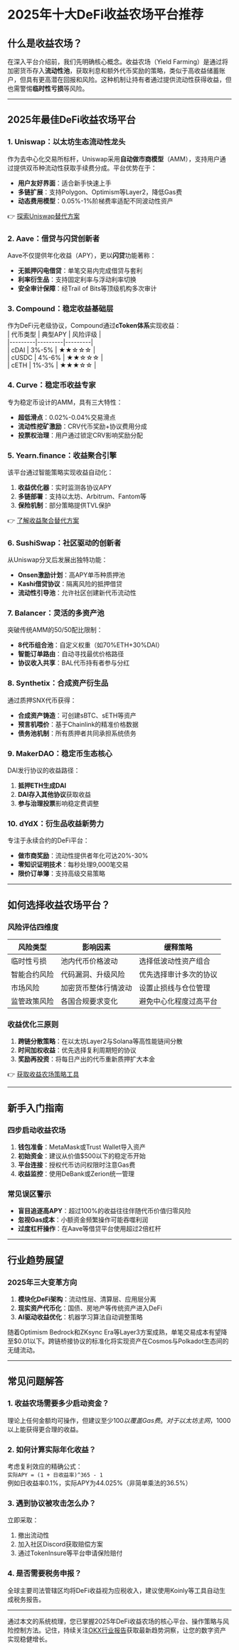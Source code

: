 # 2025年十大DeFi收益农场平台推荐

## 什么是收益农场？

在深入平台介绍前，我们先明确核心概念。收益农场（Yield Farming）是通过将加密货币存入**流动性池**，获取利息和额外代币奖励的策略，类似于高收益储蓄账户，但具有更高潜在回报和风险。这种机制让持有者通过提供流动性获得收益，但也需警惕**临时性亏损**等风险。

---

## 2025年最佳DeFi收益农场平台

### 1. Uniswap：以太坊生态流动性龙头  
作为去中心化交易所标杆，Uniswap采用**自动做市商模型**（AMM），支持用户通过提供双币种流动性获取手续费分成。平台优势在于：  
- **用户友好界面**：适合新手快速上手  
- **多链扩展**：支持Polygon、Optimism等Layer2，降低Gas费  
- **动态费用模型**：0.05%-1%阶梯费率适配不同波动性资产  

👉 [探索Uniswap替代方案](https://bit.ly/okx_welcome)  

### 2. Aave：借贷与闪贷创新者  
Aave不仅提供年化收益（APY），更以**闪贷**功能著称：  
- **无抵押闪电借贷**：单笔交易内完成借贷与套利  
- **利率衍生品**：支持固定利率与浮动利率切换  
- **安全审计保障**：经Trail of Bits等顶级机构多次审计  

### 3. Compound：稳定收益基础层  
作为DeFi元老级协议，Compound通过**cToken体系**实现收益：  
| 代币类型 | 典型APY | 风险评级 |  
|---------|---------|---------|  
| cDAI    | 3%-5%   | ★★☆☆☆   |  
| cUSDC   | 4%-6%   | ★★☆☆☆   |  
| cETH    | 1%-3%   | ★★★☆☆   |  

### 4. Curve：稳定币收益专家  
专为稳定币设计的AMM，具有三大特性：  
- **超低滑点**：0.02%-0.04%交易滑点  
- **流动性挖矿激励**：CRV代币奖励+协议费用分成  
- **投票权治理**：用户通过锁定CRV影响奖励分配  

### 5. Yearn.finance：收益聚合引擎  
该平台通过智能策略实现收益自动化：  
1. **收益优化器**：实时监测各协议APY  
2. **多链部署**：支持以太坊、Arbitrum、Fantom等  
3. **保险机制**：部分策略提供TVL保护  

👉 [了解收益聚合替代方案](https://bit.ly/okx_welcome)  

### 6. SushiSwap：社区驱动的创新者  
从Uniswap分叉后发展出独特功能：  
- **Onsen激励计划**：高APY单币种质押池  
- **Kashi借贷协议**：隔离风险的抵押借贷  
- **流动性引导池**：允许社区创建新代币流动性  

### 7. Balancer：灵活的多资产池  
突破传统AMM的50/50配比限制：  
- **8代币组合池**：自定义权重（如70%ETH+30%DAI）  
- **智能订单路由**：自动寻找最优价格路径  
- **协议收入共享**：BAL代币持有者参与分红  

### 8. Synthetix：合成资产衍生品  
通过质押SNX代币获得：  
- **合成资产铸造**：可创建sBTC、sETH等资产  
- **预言机喂价**：基于Chainlink的精准价格数据  
- **债务池机制**：所有质押者共同承担系统债务  

### 9. MakerDAO：稳定币生态核心  
DAI发行协议的收益路径：  
1. **抵押ETH生成DAI**  
2. **DAI存入其他协议**获取收益  
3. **参与治理投票**影响稳定费调整  

### 10. dYdX：衍生品收益新势力  
专注于永续合约的DeFi平台：  
- **做市商奖励**：流动性提供者年化可达20%-30%  
- **零知识证明技术**：每秒处理9,000笔交易  
- **限价订单簿**：支持高级交易策略  

---

## 如何选择收益农场平台？

### 风险评估四维度  
| 风险类型        | 影响因素                  | 缓释策略                  |  
|----------------|---------------------------|---------------------------|  
| 临时性亏损      | 池内代币价格波动          | 选择低波动性资产组合      |  
| 智能合约风险    | 代码漏洞、升级风险        | 优先选择审计多次的协议    |  
| 市场风险        | 加密货币整体行情波动      | 设置止损线与仓位管理      |  
| 监管政策风险    | 各国合规要求变化          | 避免中心化程度过高平台    |  

### 收益优化三原则  
1. **跨链分散策略**：在以太坊Layer2与Solana等高性能链间分散  
2. **时间加权收益**：优先选择复利周期短的协议  
3. **奖励再投资**：将每日产出的代币重新质押扩大本金  

👉 [获取收益农场策略工具](https://bit.ly/okx_welcome)  

---

## 新手入门指南

### 四步启动收益农场  
1. **钱包准备**：MetaMask或Trust Wallet导入资产  
2. **初始资金**：建议从价值$500以下的稳定币开始  
3. **平台连接**：授权代币访问权限时注意Gas费  
4. **收益监控**：使用DeBank或Zerion统一管理  

### 常见误区警示  
- **盲目追逐高APY**：超过100%的收益往往伴随代币价值归零风险  
- **忽视Gas成本**：小额资金频繁操作可能吞噬利润  
- **过度杠杆操作**：在Aave等借贷平台使用超过2倍杠杆  

---

## 行业趋势展望

### 2025年三大变革方向  
1. **模块化DeFi架构**：流动性层、清算层、应用层分离  
2. **现实资产代币化**：国债、房地产等传统资产进入DeFi  
3. **AI驱动收益优化**：机器学习算法自动调整策略  

随着Optimism Bedrock和ZKsync Era等Layer3方案成熟，单笔交易成本有望降至$0.01以下。跨链桥接协议的标准化将实现资产在Cosmos与Polkadot生态间的无缝流动。

---

## 常见问题解答

### 1. 收益农场需要多少启动资金？  
理论上任何金额均可操作，但建议至少$100以覆盖Gas费。对于以太坊主网，$1000以上能获得更合理的收益。

### 2. 如何计算实际年化收益？  
考虑复利效应的精确公式：  
`实际APY = (1 + 日收益率)^365 - 1`  
例如日收益率0.1%，实际APY为44.025%（非简单乘法的36.5%）

### 3. 遇到协议被攻击怎么办？  
立即采取：  
1. 撤出流动性  
2. 加入社区Discord获取赔偿方案  
3. 通过TokenInsure等平台申请保险赔付  

### 4. 是否需要税务申报？  
全球主要司法管辖区均将DeFi收益视为应税收入，建议使用Koinly等工具自动生成税务报告。

---

通过本文的系统梳理，您已掌握2025年DeFi收益农场的核心平台、操作策略与风险控制方法。记住，持续关注[OKX行业报告](https://bit.ly/okx_welcome)获取最新趋势洞察，让您的数字资产实现稳健增长。